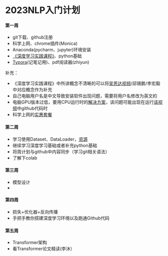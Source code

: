#  2023NLP入门计划

#### 第一周

- git下载、github注册
- 科学上网、chrome插件(Monica)
- Anaconda(pycharm、jupyter)环境安装
- [《深度学习实践课程》](https://www.bilibili.com/video/BV1Y7411d7Ys/?spm_id_from=333.999.0.0&vd_source=c98fad59c69f91a794e1744235745aa0)、python基础
- [Typora](https://www.bilibili.com/read/cv20511672)(记笔记用)、pdf阅读器(zhiyun)

补充：

- 《深度学习实践课程》中所讲概念不清晰的可以将[吴恩达视频](https://b23.tv/EIR7TwB)/邱锡鹏/李宏毅中对应概念作为补充
- 自己电脑用户名是中文导致安装软件出现问题，需要将用户名修改为英文的
- 电脑GPU版本过低，要用CPU运行时的[解决方案](https://blog.csdn.net/qq_42667229/article/details/120468552)，该问题可能出现在运行[该视频](https://www.bilibili.com/video/BV11Z4y1f7u3/?spm_id_from=333.999.top_right_bar_window_custom_collection.content.click)中github代码时
- 科学上网的[实惠套餐](https://mojie.me/#/dashboard)

#### 第二周

- 学习使用Dataset、DataLoader，[资源]()
- 继续学习深度学习基础或者补充python基础
- 将周计划与github中内容同步（学习git相关语法）
- 了解下colab

#### 第三周

- 模型设计
- 

#### 第四周

- 损失+优化器+反向传播
- 手把手教你搭建深度学习环境以及跑通Github代码

#### 第五周

- Transformer架构
- 看Transformer论文精读(李沐）